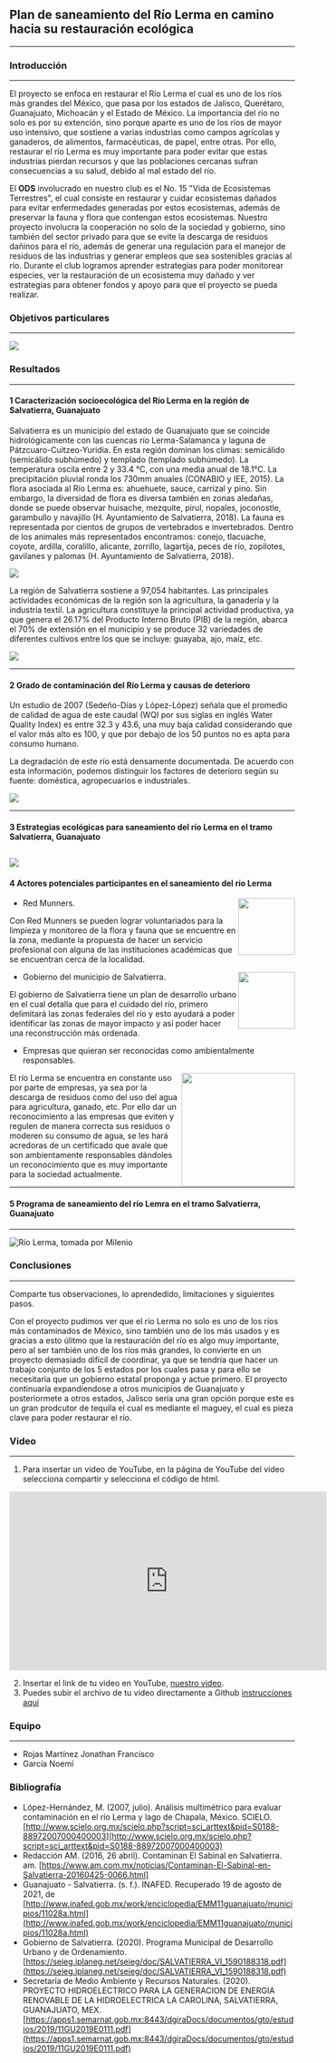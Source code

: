 ## Plan de saneamiento del Río Lerma en camino hacia su restauración ecológica

--- 

### Introducción

---

El proyecto se enfoca en restaurar el Río Lerma el cual es uno de los ríos más grandes del México, que pasa por los estados de Jalisco, Querétaro, Guanajuato, Michoacán y el Estado de México. La importancia del río no solo es por su extención, sino porque aparte es uno de los ríos de mayor uso intensivo, que sostiene a varias industrias como campos agrícolas y ganaderos, de alimentos, farmacéuticas, de papel, entre otras. Por ello, restaurar el río Lerma es muy importante para poder evitar que estas industrias pierdan recursos y que las poblaciones cercanas sufran consecuencias a su salud, debido al mal estado del río.

El **ODS** involucrado en nuestro club es el No. 15 "Vida de Ecosistemas Terrestres", el cual consiste en restaurar y cuidar ecosistemas dañados para evitar enfermedades generadas por estos ecosistemas, además de preservar la fauna y flora que contengan estos ecosistemas. Nuestro proyecto involucra la cooperación no solo de la sociedad y gobierno, sino también del sector privado para que se evite la descarga de residuos dañinos para el río, además de generar una regulación para el manejor de residuos de las industrias y generar empleos que sea sostenibles gracias al río. Durante el club logramos aprender estrategias para poder monitorear especies, ver la restauración de un ecosistema muy dañado y ver estrategias para obtener fondos y apoyo para que el proyecto se pueda realizar.

### Objetivos particulares

---

![](objetivos.png)


### Resultados

---

#### 1 Caracterización socioecológica del Río Lerma en la región de Salvatierra, Guanajuato

Salvatierra es un municipio del estado de Guanajuato que se coincide hidrológicamente con las cuencas río Lerma-Salamanca y laguna de Pátzcuaro-Cuitzeo-Yuridia. En esta región dominan los climas: semicálido (semicálido subhúmedo) y templado (templado subhúmedo). La temperatura oscila entre 2 y 33.4 °C, con una media anual de 18.1°C. La precipitación pluvial ronda los 730mm anuales (CONABIO y IEE, 2015).
La flora asociada al Río Lerma es: ahuehuete, sauce, carrizal y pino. Sin embargo, la diversidad de flora es diversa también en zonas aledañas, donde se puede observar huisache, mezquite, pirul, nopales, joconostle, garambullo y navajillo (H. Ayuntamiento de Salvatierra, 2018).
La fauna es representada por cientos de grupos de vertebrados e invertebrados. Dentro de los animales más representados encontramos: conejo, tlacuache, coyote, ardilla, coralillo, alicante, zorrillo, lagartija, peces de río, zopilotes, gavilanes y palomas (H. Ayuntamiento de Salvatierra, 2018).

![](Flora.png)


La región de Salvatierra sostiene a 97,054 habitantes. Las principales actividades económicas de la región son la agricultura, la ganadería y la industria textil. La agricultura constituye la principal actividad productiva, ya que genera el 26.17% del Producto Interno Bruto (PIB) de la región, abarca el 70% de extensión en el municipio y se produce 32 variedades de diferentes cultivos entre los que se incluye: guayaba, ajo, maíz, etc.

![](Actividades.JPG)

---

#### 2 Grado de contaminación del Río Lerma y causas de deterioro

Un estudio de 2007 (Sedeño-Días y López-López) señala que el promedio de calidad de agua de este caudal (WQI por sus siglas en inglés Water Quality Index) es entre 32.3 y 43.6, una muy baja calidad considerando que el valor más alto es 100, y que por debajo de los 50 puntos no es apta para consumo humano. 

La degradación de este río está densamente documentada. De acuerdo con esta información, podemos distinguir los factores de deterioro según su fuente: doméstica, agropecuarios e industriales.

![](Calidad.png)

---

#### 3 Estrategias ecológicas para saneamiento del río Lerma en el tramo Salvatierra, Guanajuato

![](Métodos.png)
---

#### 4 Actores potenciales participantes en el saneamiento del río Lerma
<img src="munners-logo.png" width=100 align="right">

* Red Munners.

Con Red Munners se pueden lograr voluntariados para la limpieza y monitoreo de la flora y fauna que se encuentre en la zona, mediante la propuesta de hacer un servicio profesional con alguna de las instituciones académicas que se encuentran cerca de la localidad. 

<img src="logo - salvatierra.jfif" width=100 align="right">

* Gobierno del municipio de Salvatierra.

El gobierno de Salvatierra tiene un plan de desarrollo urbano en el cual detalla que para el cuidado del río, primero delimitará las zonas federales del río y esto ayudará a poder identificar las zonas de mayor impacto y así poder hacer una reconstrucción más ordenada.



* Empresas que quieran ser reconocidas como ambientalmente responsables.

<img src="ods.jpg" width=200 align="right">El río Lerma se encuentra en constante uso por parte de empresas, ya sea por la descarga de residuos como del uso del agua para agricultura, ganado, etc. Por ello dar un reconocimiento a las empresas que eviten y regulen de manera correcta sus residuos o moderen su consumo de agua, se les hará acredoras de un certificado que avale que son ambientamente responsables dándoles un reconocimiento que es muy importante para la sociedad actualmente. 



---

#### 5 Programa de saneamiento del río Lemra en el tramo Salvatierra, Guanajuato

---

![](https://imagenes.milenio.com/pWY0CtbcEZxQG6NTp1tG5Z62-xc=/936x566/https://www.milenio.com/uploads/media/2017/05/15/contaminacion-rio-lerma-rio-lerma.jpeg " Río Lerma, tomada por Milenio ")

### Conclusiones

---

Comparte tus observaciones, lo aprendedido, limitaciones y siguientes pasos. 

Con el proyecto pudimos ver que el río Lerma no solo es uno de los ríos más contaminados de México, sino también uno de los más usados y es gracias a esto úlitmo que la restauración del río es algo muy importante, pero al ser también uno de los ríos más grandes, lo convierte en un proyecto demasiado difícil de coordinar, ya que se tendría que hacer un trabajo conjunto de los 5 estados por los cuales pasa y para ello se necesitaría que un gobierno estatal proponga y actue primero. El proyecto continuaría expandiendose a otros municipios de Guanajuato y posteriormete a otros estados, Jalisco sería una gran opción porque este es un gran prodcutor de tequila el cual es mediante el maguey, el cual es pieza clave para poder restaurar el río. 

### Video

---

 1. Para insertar un video de YouTube, en la página de YouTube del video selecciona compartir y selecciona el código de html.
 <iframe width="560" height="315" src="https://www.youtube.com/embed/PLj1-CMNERM" title="YouTube video player" frameborder="0" allow="accelerometer; autoplay; clipboard-write; encrypted-media; gyroscope; picture-in-picture" allowfullscreen></iframe>
 
 2. Insertar el link de tu video en YouTube, [nuestro video](https://youtu.be/rmXvlBPq24Q).
 4. Puedes subir el archivo de tu video directamente a Github [instrucciones aquí](https://stackoverflow.com/questions/4279611/how-to-embed-a-video-into-github-readme-md)
 
### Equipo

---

* Rojas Martínez Jonathan Francisco
* García Noemí


### Bibliografía

* López-Hernández, M. (2007, julio). Análisis multimétrico para evaluar contaminación en el río Lerma y lago de Chapala, México. SCIELO. [http://www.scielo.org.mx/scielo.php?script=sci_arttext&pid=S0188-88972007000400003](http://www.scielo.org.mx/scielo.php?script=sci_arttext&pid=S0188-88972007000400003)
* Redacción AM. (2016, 26 abril). Contaminan El Sabinal en Salvatierra. am. [https://www.am.com.mx/noticias/Contaminan-El-Sabinal-en-Salvatierra-20160425-0066.html]
* Guanajuato - Salvatierra. (s. f.). INAFED. Recuperado 19 de agosto de 2021, de [http://www.inafed.gob.mx/work/enciclopedia/EMM11guanajuato/municipios/11028a.html](http://www.inafed.gob.mx/work/enciclopedia/EMM11guanajuato/municipios/11028a.html)
* Gobierno de Salvatierra. (2020). Programa Municipal de Desarrollo Urbano y de Ordenamiento.[https://seieg.iplaneg.net/seieg/doc/SALVATIERRA_VI_1590188318.pdf](https://seieg.iplaneg.net/seieg/doc/SALVATIERRA_VI_1590188318.pdf)
* Secretaría de Medio Ambiente y Recursos Naturales. (2020). PROYECTO HIDROELECTRICO PARA LA GENERACION DE ENERGIA RENOVABLE DE LA HIDROELECTRICA LA CAROLINA, SALVATIERRA, GUANAJUATO, MEX. [https://apps1.semarnat.gob.mx:8443/dgiraDocs/documentos/gto/estudios/2019/11GU2019E0111.pdf](https://apps1.semarnat.gob.mx:8443/dgiraDocs/documentos/gto/estudios/2019/11GU2019E0111.pdf)


